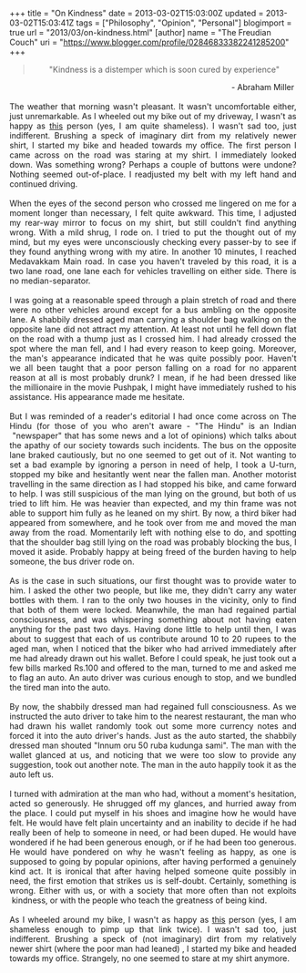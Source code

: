 +++
title = "On Kindness"
date = 2013-03-02T15:03:00Z
updated = 2013-03-02T15:03:41Z
tags = ["Philosophy", "Opinion", "Personal"]
blogimport = true 
url = "2013/03/on-kindness.html"
[author]
	name = "The Freudian Couch"
	uri = "https://www.blogger.com/profile/02846833382241285200"
+++

<div dir="ltr" style="text-align: left;" trbidi="on">
<blockquote class="tr_bq" style="text-align: center;">
"Kindness is a distemper which is soon cured by experience"</blockquote>
<div style="text-align: right;">
&nbsp;- Abraham Miller&nbsp;</div>
<div style="text-align: justify;">
<br /></div>
<div style="text-align: justify;">
The&nbsp;weather&nbsp;that morning wasn't pleasant. It wasn't uncomfortable either, just unremarkable. As I wheeled out my bike out of my driveway, I wasn't as happy as <a href="http://www.adarsh89.blogspot.in/2012/11/the-social-network.html" target="_blank">this</a>&nbsp;person (yes, I am quite shameless). I wasn't sad too, just indifferent. Brushing a speck of imaginary dirt from my relatively newer shirt, I started my bike and headed towards my office. The first person I came across on the road was staring at my shirt. I immediately looked down. Was something wrong? Perhaps a couple of buttons were undone? Nothing seemed out-of-place. I readjusted my belt with my left hand and continued driving.</div>
<div style="text-align: justify;">
<br /></div>
<div style="text-align: justify;">
When the eyes of the second person who crossed me lingered on me for a moment longer than necessary, I felt quite awkward. This time, I adjusted my rear-way mirror to focus on my shirt, but still couldn't find anything wrong. With a mild shrug, I rode on. I tried to put the thought out of my mind, but my eyes were unconsciously checking every passer-by to see if they found anything wrong with my atire. In another 10 minutes, I reached Medavakkam Main road. In case you haven't&nbsp;traveled&nbsp;by this road, it is a two lane road, one lane each for vehicles travelling on either side. There is no median-separator.</div>
<div style="text-align: justify;">
<br /></div>
<div style="text-align: justify;">
I was going at a reasonable speed through a plain stretch of road and there were no other vehicles around except for a bus ambling on the opposite lane. A shabbily dressed aged man carrying a shoulder bag walking on the opposite lane did not attract my attention. At least not until he fell down flat on the road with a thump just as I crossed him. I had already crossed the spot where the man fell, and I had every reason to keep going.&nbsp;Moreover, the man's appearance indicated that he was quite possibly poor.&nbsp;Haven't we all been taught that a poor person falling on a road for no apparent reason at all is most probably drunk?&nbsp;I mean, if he had been dressed like the&nbsp;millionaire in the movie Pushpak, I might have immediately rushed to his assistance. His appearance made me hesitate.</div>
<div style="text-align: justify;">
<br /></div>
<div style="text-align: justify;">
But I was reminded of a reader's editorial I had once come across on The Hindu (for those of you who aren't aware - "The Hindu" is an Indian &nbsp;"newspaper" that has some news and a lot of opinions) which talks about the apathy of our society towards such incidents. The bus on the opposite lane braked cautiously, but no one seemed to get out of it. Not wanting to set a bad example by ignoring a person in need of help, I took a U-turn, stopped my bike and hesitantly went near the fallen man. Another motorist travelling in the same direction as I had stopped his bike, and came forward to help. I was still suspicious of the man lying on the ground, but both of us tried to lift him. He was heavier than expected, and my thin frame was not able to support him fully as he leaned on my shirt. By now, a third biker had appeared from somewhere, and he took over from me and moved the man away from the road. Momentarily left with nothing else to do, and spotting that the shoulder bag still lying on the road was probably blocking the bus, I moved it aside. Probably happy at being freed of the burden having to help someone, the bus driver rode on.</div>
<div style="text-align: justify;">
<br /></div>
<div style="text-align: justify;">
As is the case in such situations, our first thought was to provide water to him. I asked the other two people, but like me, they didn't carry any water bottles with them. I ran to the only two houses in the vicinity, only to find that both of them were locked. Meanwhile, the man had regained partial consciousness, and was whispering something about not having eaten anything for the past two days. Having done little to help until then, I was about to suggest that each of us contribute around 10 to 20 rupees to the aged man, when I noticed that the biker who had arrived immediately after me had already drawn out his wallet. Before I could speak, he just took out a few bills marked Rs.100 and offered to the man, turned to me and asked me to flag an auto. An auto driver was curious enough to stop, and we bundled the tired man into the auto.</div>
<div style="text-align: justify;">
<br /></div>
<div style="text-align: justify;">
By now, the shabbily dressed man had regained full consciousness. As we instructed the auto driver to take him to the nearest restaurant, the man who had drawn his wallet randomly took out some more currency notes and forced it into the auto driver's hands. Just as the auto started, the shabbily dressed man shouted "Innum oru 50 ruba kudunga sami". The man with the wallet glanced at us, and noticing that we were too slow to provide any suggestion, took out another note. The man in the auto happily took it as the auto left us.</div>
<br />
<div style="text-align: justify;">
I turned with admiration at the man who had, without a moment's hesitation, acted so generously. He shrugged off my glances, and hurried away from the place. I could put myself in his shoes and imagine how he would have felt. He would have felt plain&nbsp;uncertainty and an inability to decide if he had really been of help to someone in need, or had been duped. He would have wondered if he had been generous enough, or if he had been too generous. He would have pondered on why he wasn't feeling as happy, as one is supposed to going by popular opinions, after having performed a genuinely kind act. It is ironical that after having helped someone quite possibly in need, the first emotion that strikes us is self-doubt. Certainly, something is wrong. Either with us, or with a society that more often than not exploits &nbsp;kindness, or with the people who teach the greatness of being kind.</div>
<div style="text-align: justify;">
<br /></div>
<div style="text-align: justify;">
As I wheeled around my bike,&nbsp;<span style="text-align: justify;">I wasn't as happy as&nbsp;</span><a href="http://www.adarsh89.blogspot.in/2012/11/the-social-network.html" style="text-align: justify;" target="_blank">this</a><span style="text-align: justify;">&nbsp;person (yes, I am shameless enough to pimp up that link twice). I wasn't sad too, just indifferent.</span>&nbsp;<span style="text-align: justify;">Brushing a speck of (not imaginary) dirt from my relatively newer shirt (where the poor man had leaned) , I started my bike and headed towards my office. Strangely, no one seemed to stare at my shirt anymore.</span></div>
</div>

